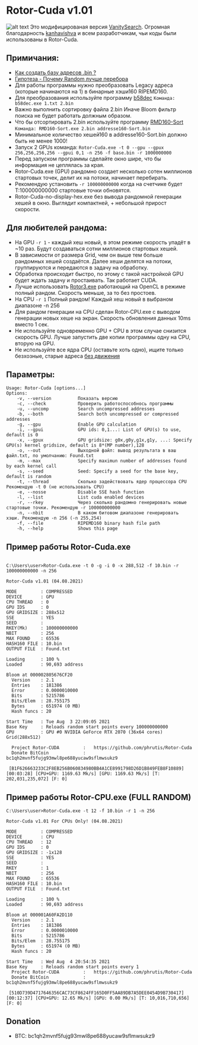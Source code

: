 # Rotor-Cuda v1.01
![alt text](https://github.com/phrutis/Rotor/blob/main/Others/1.jpg "Rotor-Cuda")
 Это модифицированая версия [VanitySearch](https://github.com/JeanLucPons/VanitySearch/). 
 Огромная благодарность [kanhavishva](https://github.com/kanhavishva) и всем разработчикам, чьи коды были использованы в Rotor-Cuda.

## Примичания:  
- [Как создать базу адресов .bin ?](https://github.com/phrutis/Rotor/issues/1) 
- [Гипотеза - Почему Random лучше перебора](https://github.com/phrutis/Rotor/issues/3)
- Для работы программы нужно преобразовать Legacy адреса (которые начинаются на 1) в бинарные хэши160 RIPEMD160. 
- Для преобразования используйте программу [b58dec](https://github.com/phrutis/Rotor/blob/main/Others/b58dec.exe) ```Команда: b58dec.exe 1.txt 2.bin```
- Важно выполнить сортировку файла 2.bin Иначе Bloom фильтр поиска не будет работать должным образом. 
- Что бы отсортировать 2.bin используйте программу [RMD160-Sort](https://github.com/phrutis/Rotor/blob/main/Others/RMD160-Sort.exe) ```Команда: RMD160-Sort.exe 2.bin addresse160-Sort.bin```
- Минимальное количество хешей160 в addresse160-Sort.bin должно быть не менее 1000!
- Запуск 2 GPUs команда: ```Rotor-Cuda.exe -t 0 --gpu --gpux 256,256,256,256 --gpui 0,1 -n 256 -f base.bin -r 1000000000```
- Перед запуском программы сделайте окно шире, что бы информация не цеплялась за края.
- Rotor-Cuda.exe (GPU) рандомно создает несколько сотен миллионов стартовых точек, делит их на потоки, начинает перебирать. 
- Рекомендую установить ```-r 100000000000``` когда на счетчике будет T:100000000000 стартовые точки обновятся. 
- Rotor-Cuda-no-display-hex.exe без вывода рандомной генерации хешей в окно. Выглядит компактней, + небольшой прирост скорости.
## Для любителей рандома:
- На GPU ```-r 1``` - каждый хеш новый, в этом режиме скорость упадёт в ~10 раз. Будут создаваться сотни миллионов стартовых хешей. 
- В зависимости от размера Grid, чем он выше тем больше рандомных хешей создаётся. Далее хеши делятся на потоки, группируются и передаются в задачу на обработку. 
- Обработка происходит быстро, по этому с такой настройкой GPU будет ждать задачу и простаивать. Так работает CUDA. 
- Лучше использовать [Rotor3.exe](https://github.com/phrutis/Rotor) работающий на OpenCL в режиме полный рандом. Скорость меньше, за то без простоев.  
- На CPU ```-r 1``` Полный рандом! Каждый хеш новый в выбраном диапазоне -n 256 
- Для рандом генерации на CPU сделан Rotor-CPU.exe с выводом генерации новых хеше на экран. Скорость обновления данных 10ms вместо 1 сек.     
- Не используйте одновременно GPU + CPU в этом случае снизится скорость GPU. Лучше запустить две копии программы одну на CPU, вторую на GPU.
- Не используйте все ядра CPU (оставьте хоть одно), ищите только безхозные, старые адреса [без движения](https://bitinfocharts.com/ru/top-100-dormant_9y-bitcoin-addresses.html) 
## Параметры:
```
Usage: Rotor-Cuda [options...]
Options:
    -v, --version          Показать версию
    -c, --check            Проверить работоспособнось программы
    -u, --uncomp           Search uncompressed addresses
    -b, --both             Search both uncompressed or compressed addresses
    -g, --gpu              Enable GPU calculation
    -i, --gpui             GPU ids: 0,1...: List of GPU(s) to use, default is 0
    -x, --gpux             GPU gridsize: g0x,g0y,g1x,g1y, ...: Specify GPU(s) kernel gridsize, default is 8*(MP number),128
    -o, --out              Выходной файл: вывод результата в ваш файл.txt, по умолчанию: Found.txt
    -m, --max              Specify maximun number of addresses found by each kernel call
    -s, --seed             Seed: Specify a seed for the base key, default is random
    -t, --thread           Сколько задействовать ядер процессора CPU Рекомендую -t 0 (не использовать CPU)
    -e, --nosse            Disable SSE hash function
    -l, --list             List cuda enabled devices
    -r, --rkey             Через сколько рандомно генерировать новые стартовые точки. Рекомендую -r 100000000000
    -n, --nbit             В каком битовом диапазоне генерировать хэши. Рекомендую -n 256 (-n 255,254) 
    -f, --file             RIPEMD160 binary hash file path
    -h, --help             Shows this page

``` 
## Пример работы Rotor-Cuda.exe
```

C:\Users\user>Rotor-Cuda.exe -t 0 -g -i 0 -x 288,512 -f 10.bin -r 100000000000 -n 256

Rotor-Cuda v1.01 (04.08.2021)

MODE         : COMPRESSED
DEVICE       : GPU
CPU THREAD   : 0
GPU IDS      : 0
GPU GRIDSIZE : 288x512
SSE          : YES
SEED         :
RKEY(Mk)     : 100000000000
NBIT         : 256
MAX FOUND    : 65536
HASH160 FILE : 10.bin
OUTPUT FILE  : Found.txt

Loading      : 100 %
Loaded       : 90,693 address

Bloom at 000002805676CF20
  Version    : 2.1
  Entries    : 181386
  Error      : 0.0000010000
  Bits       : 5215786
  Bits/Elem  : 28.755175
  Bytes      : 651974 (0 MB)
  Hash funcs : 20

Start Time   : Tue Aug  3 22:09:05 2021
Base Key     : Reloads random start points every 100000000000
GPU          : GPU #0 NVIDIA GeForce RTX 2070 (36x64 cores) Grid(288x512)

  Project Rotor-CUDA         :   https://github.com/phrutis/Rotor-Cuda
  Donate BitCoin             :   bc1qh2mvnf5fujg93mwl8pe688yucaw9sflmwsukz9

 [B1F626663233C2F8EB256B060834980BB4A1CE8991798D26D1B849FEB8F10889] [00:03:28] [CPU+GPU: 1169.63 Mk/s] [GPU: 1169.63 Mk/s] [T: 202,031,235,072] [F: 0]
```
## Пример работы Rotor-CPU.exe (FULL RANDOM)
```
C:\Users\user>Rotor-Cuda.exe -t 12 -f 10.bin -r 1 -n 256

Rotor-Cuda v1.01 For CPUs Only! (04.08.2021)

MODE         : COMPRESSED
DEVICE       : CPU
CPU THREAD   : 12
GPU IDS      : 0
GPU GRIDSIZE : -1x128
SSE          : YES
SEED         :
RKEY         : 1
NBIT         : 256
MAX FOUND    : 65536
HASH160 FILE : 10.bin
OUTPUT FILE  : Found.txt

Loading      : 100 %
Loaded       : 90,693 address

Bloom at 000001A60FA2D110
  Version    : 2.1
  Entries    : 181386
  Error      : 0.0000010000
  Bits       : 5215786
  Bits/Elem  : 28.755175
  Bytes      : 651974 (0 MB)
  Hash funcs : 20

Start Time   : Wed Aug  4 20:54:35 2021
Base Key     : Reloads random start points every 1
  Project Rotor-CUDA         :   https://github.com/phrutis/Rotor-Cuda
  Donate BitCoin             :   bc1qh2mvnf5fujg93mwl8pe688yucaw9sflmwsukz9

 [510D739D4717646356CAC73CF8624FF165D0FF5AA89DB7A5DEE0454D9B730417] [00:12:37] [CPU+GPU: 12.65 Mk/s] [GPU: 0.00 Mk/s] [T: 10,016,710,656] [F: 0]
 ```

## Donation
- BTC: bc1qh2mvnf5fujg93mwl8pe688yucaw9sflmwsukz9

